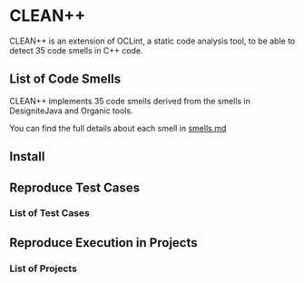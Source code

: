 # CLEAN++

CLEAN++ is an extension of OCLint, a static code analysis tool, to be able to detect 35 code smells in C++ code.

## List of Code Smells

CLEAN++ implements 35 code smells derived from the smells in DesigniteJava and Organic tools.

You can find the full details about each smell in [smells.md](data/smells.md)

## Install

## Reproduce Test Cases
### List of Test Cases

## Reproduce Execution in Projects
### List of Projects
